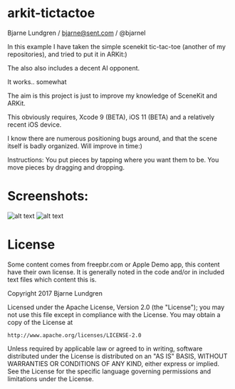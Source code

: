 # arkit-tictactoe
Bjarne Lundgren / bjarne@sent.com / @bjarnel

In this example I have taken the simple scenekit tic-tac-toe (another of my repositories), and tried to put it in ARKit:)

The also also includes a decent AI opponent.

It works.. somewhat

The aim is this project is just to improve my knowledge of SceneKit and ARKit.

This obviously requires, Xcode 9 (BETA), iOS 11 (BETA) and a relatively recent iOS device.

I know there are numerous positioning bugs around, and that the scene itself is badly organized. Will improve in time:)

Instructions: You put pieces by tapping where you want them to be. You move pieces by dragging and dropping.

Screenshots:
=======
![alt text](https://raw.githubusercontent.com/bjarnel/arkit-tictactoe/master/tictactoe-shadows.jpg)
![alt text](https://raw.githubusercontent.com/bjarnel/arkit-tictactoe/master/tictactoe-shadows-closeup.jpg)

License
=======
Some content comes from freepbr.com or Apple Demo app, this content
have their own license. It is generally noted in the code and/or in included text files
which content this is.

Copyright 2017 Bjarne Lundgren

Licensed under the Apache License, Version 2.0 (the "License");
you may not use this file except in compliance with the License.
You may obtain a copy of the License at

    http://www.apache.org/licenses/LICENSE-2.0

Unless required by applicable law or agreed to in writing, software
distributed under the License is distributed on an "AS IS" BASIS,
WITHOUT WARRANTIES OR CONDITIONS OF ANY KIND, either express or implied.
See the License for the specific language governing permissions and
limitations under the License.

